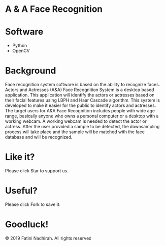 # A & A Face Recognition

# Software
- Python
- OpenCV

# Background

Face recognition system software is based on the ability to recognize faces. Actors and  Actresses (A&A) Face Recognition System is a desktop based application. This application will identify the actors or actresses based on their facial features using LBPH and Haar Cascade algorithm. This system is developed to make it easier for the public to identify actors and actresses. The target users for A&A Face Recognition includes people with wide age range, basically anyone who owns a personal computer or a desktop with a working webcam. A working webcam is needed to detect the actor or actress. After the user provided a sample to be detected, the downsampling process will take place and the sample will be matched with the face database and will be recognized.


  # Like it? 
  Please click Star to support us.
  
  # Useful?
  Please click Fork to save it.
  
  # Goodluck!
  
© 2019 Fatini Nadhirah. All rights reserved
